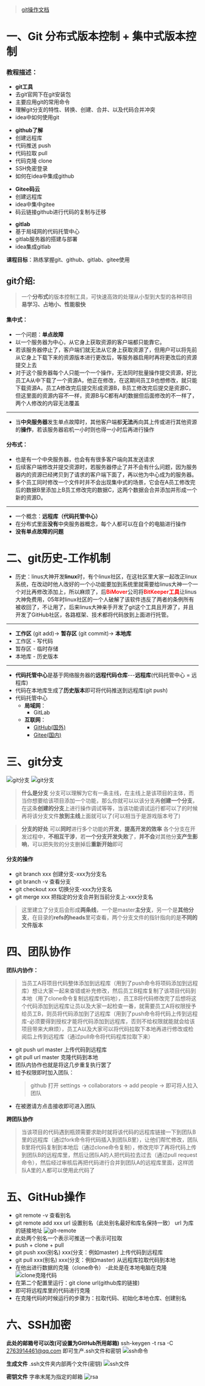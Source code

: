 > <a href='./GItSY.md'>git操作文档</a>

# 一、Git 分布式版本控制 + 集中式版本控制

### 教程描述：

- **git工具**
- 去git官网下在git安装包
- 主要应用git的常用命令
- 理解git分支的特性、转换、创建、合并、以及代码合并冲突
- idea中如何使用git
<!-- --- -->
- **github了解**
- 创建远程库
- 代码推送 push
- 代码拉取 pull
- 代码克隆 clone
- SSH免密登录
- 如何在idea中集成github
<!-- --- -->
- **Gitee码云**
- 创建远程库
- idea中集中gitee
- 码云链接github进行代码的复制与迁移
<!-- --- -->
- **gitlab**
- 基于局域网的代码托管中心
- gitlab服务器的搭建与部署
- idea集成gitlab
<!-- --- -->
**课程目标**：熟练掌握git、github、gitlab、gitee使用

## git介绍:

> 一个**分布式**的版本控制工具，可快速高效的处理从小型到大型的各种项目
> **易学习、占地小、性能极快**

#### 集中式：

- 一个问题：**单点故障**
- 以一个服务器为中心，从它身上获取资源的客户端都只能靠它。
- 若该服务器停止了，客户端们就无法从它身上获取资源了，但用户可以将先前从它身上下载下来的资源版本进行更改后，等服务器启用时再将更改后的资源提交上去
- 对于这个服务器每个人只能一个一个操作，无法同时批量操作提交资源，好比员工A从中下载了一个资源A，他正在修改，在这期间员工B也想修改，就只能下载资源A，员工A修改完后提交形成资源B，B员工修改完后提交是资源C，但这里面的资源内容不一样，资源B与C都有A的数据但后面修改的不一样了，两个人修改的内容无法覆盖

---

- 当**中央服务器**发生单点故障时，其他客户端都**无法**再向其上传或进行其他资源的**操作**，若该服务器宕机一小时则也得一小时后再进行操作
   
#### 分布式：

- 也是有一个中央服务器，也会有有很多客户端向其发送请求
- 后续客户端修改并提交资源时，若服务器停止了并不会有什么问题，因为服务器内的资源已经拷贝到了请求的客户端下面了，再以他为中心成为的服务器。
- 多个员工同时修改一个文件时并不会出现集中式的场景，它会在A员工修改完后的数据B里添加上B员工修改完的数据C，这两个数据会合并添加并形成一个新的资源D。
---

- 一个概念：**远程库（代码托管中心）**
- 在分布式里面**没有**中央服务器概念，每个人都可以在自个的电脑进行操作
- **没有单点故障的问题**

# 二、git历史-工作机制

- 历史：linus大神开发**linux**时，有个linux社区，在这社区里大家一起改正linux系统，在改动时他人改好的一个小功能要加到系统里就需要给linus大神一个一个对比再修改添加上，所以麻烦了，后<span style="color:red; font-weight:600">BiMover</span>公司将<span style="color:red; font-weight:600">BitKeeper工具</span>让linus大神免费用，05年时linux社区的一个人破解了该软件违反了两者的条例所有被收回了，不让用了，后来linus大神亲手开发了git这个工具且开源了，并且开发了GitHub社区，各路框架、技术都将代码放到上面进行托管。
---
- **工作区** (git add)-> **暂存区** (git commit)-> **本地库** 
- 工作区 - 写代码
- 暂存区 - 临时存储
- 本地库 - 历史版本
---
- **代码托管中心**是基于网络服务器的**远程代码仓库**---**远程库**(代码托管中心 = 远程库)
- 代码在本地库生成了**历史版本**即可将代码推送到远程库(git push)
- 代码托管中心
  - **局域网**：
    - GitLab
  - **互联网**：
    - <a href="https://github.com/">GitHub(国外)</a>
    - <a href="https://gitee.com/">Gitee(国内)</a>

# 三、git分支

  ![git分支](./images/git分支.png)
  ![git分支](./images/git分支图.png)

  > **什么是分支**
  分支可以理解为它有一条主线，在主线上是该项目的主体，而当你想要给该项目添加一个功能，那么你就可以以该分支再**创建一个分支**，在这条**创建的分支**上进行操作调试等等，当该功能调试运行都可以了的时候再将该分支文件**放到主线**上面就可以了(可以相当于是游戏版本号了)

  > **分支的好处**
  可以**同时**进行多个功能的**开发**，**提高开发的效率**
  各个分支在开发过程中，**不相互干涉**，若**一个分支开发失败**了，**并不会**对其他分**支产生影响**，可以把失败的分支删掉后**重新开始**即可
  
  #### 分支的操作
  - git branch xxx 创建分支-xxx为分支名
  - git branch -v 查看分支
  - git checkout xxx 切换分支-xxx为分支名
  - git merge xxx 把指定的分支合并到当前分支上-xxx分支名
  
  > 这里建立了分支后会形成**两条线**，一个是master**主分支**，另一个是**其他分支**，在目录的**refs的heads**里可查看，两个分支文件的指针指向的是**不同的文件版本**

# 四、团队协作

  **团队内协作：**
  > 当员工A将项目代码整体添加到远程库（用到了push命令将项码添加到远程库）想让大家一起来查错或补充修改，然后员工B程库复制了该项目代码到本地（用了clone命令复制远程库代码地），员工B将代码修改完了后想将这个代码添加到远程库让员以及大家一起检查一番，就需要员工A将权限授予给员工B，则员将代码添加到了远程库（用到了push命令将代码上传到远程库-必须要得到授权才能将代码添加到远程库，否则不给权限就能就会给该项目带来大麻烦），员工A以及大家可以将代码拉取下本地再进行修改或检阅后上传到远程库（通过pull命令将代码程库拉取下来）

  - git push url master 上传代码到远程库
  - git pull url master 克隆代码到本地
  - 团队内协作也就是将这几步重复执行罢了
  - 给予权限即时加入团队：
    > github 打开 settings -> collaborators -> add people -> 即可将人拉入团队
  - 在被邀请方点击接收即可进入团队

  **跨团队协作**
  > 当该项目的代码遇到瓶颈需要求助时就将该代码的远程库链接一下到团队B里的远程库（通过fork命令将代码插入到团队B里），让他们帮忙修改，团队B里将代码复制到本地后（通过clone命令复制），修改完毕了再将代码上传到团队B的远程库里，然后让团队A的人把代码拉去过去（通过pull request命令），然后经过审核后再把代码进行合并到团队A的远程库里面，这样团队A里的人都可以使用此代码了

# 五、GitHub操作

  - git remote -v 查看别名
  - git remote add xxx url 设置别名（此处别名最好和库名保持一致） url 为库的链接地址
  ![git-remote](./images/git-remote.png)
  - 此处两个别名一个表示可推送一个表示可拉取
  - push + clone + pull 
  - git push xxx(别名) xxx(分支：例如master) 上传代码到远程库
  - git pull xxx(别名) xxx(分支：例如master) 从远程库拉取代码到本地
  - 在他出进行数据的克隆（clone命令） -此处是在本地电脑在克隆
  ![clone克隆代码](./images/git-clone.png)
  - 在第二个配置里运行：git clone url(github库的链接)
  - 即可将远程库里的代码进行克隆
  - 在克隆代码的时候运行的步骤为：拉取代码、初始化本地仓库、创建别名
  
# 六、SSH加密

  **此处的邮箱号可以改(可设置为GitHub所用邮箱)**
ssh-keygen -t rsa -C 2763914461@qq.com 即可生产.ssh文件和密钥
![ssh命令](./images/git-ssh.png)

  **生成文件**
.ssh文件夹内部两个文件(密钥)
![ssh文件](./images/ssh-id.png)

  **密钥文件**
字串末尾为指定的邮箱
![rsa](./images/ssh-id-rsa-pub.png)
